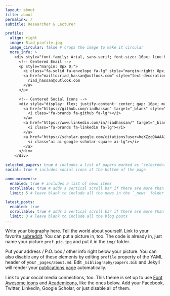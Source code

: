 ```yaml
---
layout: about
title: about
permalink: /
subtitle: Researcher & Lecturer

profile:
  align: right
  image: Riad_profile.jpg
  image_circular: false # crops the image to make it circular
  more_info: >
    <div style="font-family: Arial, sans-serif; font-size: 16px; line-height: 1.6; text-align: center;">
      <!-- Centered Email -->
      <p style="margin: 8px 0;">
        <i class="fa-solid fa-envelope fa-lg" style="margin-right: 8px; color: #000;"></i>
        <a href="mailto:riad_hassan@outlook.com" style="text-decoration: none; color: #333;">
          riad_hassan@outlook.com
        </a>
      </p>

      <!-- Centered Social Icons -->
      <div style="display: flex; justify-content: center; gap: 16px; margin-top: 8px;">
        <a href="https://github.com/riadhassan" target="_blank" style="color: #000; text-decoration: none;" title="GitHub">
          <i class="fa-brands fa-github fa-lg"></i>
        </a>
        <a href="https://www.linkedin.com/in/riadhassan/" target="_blank" style="color: #000; text-decoration: none;" title="LinkedIn">
          <i class="fa-brands fa-linkedin fa-lg"></i>
        </a>
        <a href="https://scholar.google.com/citations?user=heXZzcQAAAAJ&hl=en" target="_blank" style="color: #000; text-decoration: none;" title="Google Scholar">
          <i class="ai ai-google-scholar-square ai-lg"></i>
        </a>
      </div>
    </div>

selected_papers: true # includes a list of papers marked as "selected={true}"
social: true # includes social icons at the bottom of the page

announcements:
  enabled: true # includes a list of news items
  scrollable: true # adds a vertical scroll bar if there are more than 3 news items
  limit: 5 # leave blank to include all the news in the `_news` folder

latest_posts:
  enabled: true
  scrollable: true # adds a vertical scroll bar if there are more than 3 new posts items
  limit: 3 # leave blank to include all the blog posts
---
```


Write your biography here. Tell the world about yourself. Link to your favorite [subreddit](http://reddit.com). You can put a picture in, too. The code is already in, just name your picture `prof_pic.jpg` and put it in the `img/` folder.

Put your address / P.O. box / other info right below your picture. You can also disable any of these elements by editing `profile` property of the YAML header of your `_pages/about.md`. Edit `_bibliography/papers.bib` and Jekyll will render your [publications page](/al-folio/publications/) automatically.

Link to your social media connections, too. This theme is set up to use [Font Awesome icons](https://fontawesome.com/) and [Academicons](https://jpswalsh.github.io/academicons/), like the ones below. Add your Facebook, Twitter, LinkedIn, Google Scholar, or just disable all of them.
